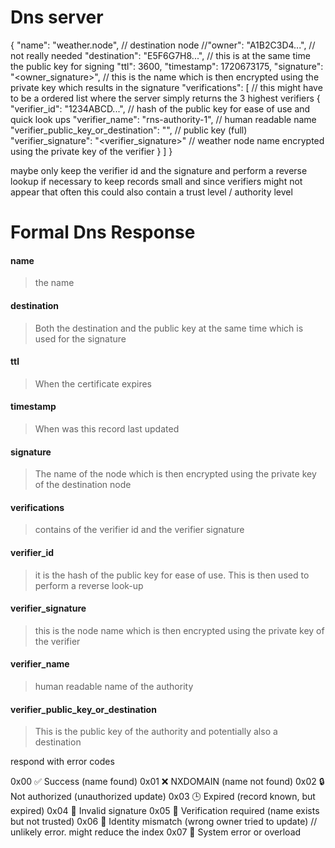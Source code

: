 # Dns server

{
  "name": "weather.node",
  // destination node
  //"owner": "A1B2C3D4...", // not really needed
  "destination": "E5F6G7H8...", // this is at the same time the public key for signing
  "ttl": 3600,
  "timestamp": 1720673175,
  "signature": "<owner_signature>", // this is the name which is then encrypted using the private key which results in the signature
  "verifications": [ // this might have to be a ordered list where the server simply returns the 3 highest verifiers
    {
      "verifier_id": "1234ABCD...", // hash of the public key for ease of use and quick look ups
      "verifier_name": "rns-authority-1", // human readable name
      "verifier_public_key_or_destination": "<base64-encoded pubkey>", // public key (full)
      "verifier_signature": "<verifier_signature>" // weather node name encrypted using the private key of the verifier
    }
  ]
}

maybe only keep the verifier id and the signature and perform a reverse lookup if necessary
to keep records small and since verifiers might not appear that often
this could also contain a trust level / authority level


# Formal Dns Response

#### name
> the name

#### destination
> Both the destination and the public key at the same time which is used for the signature

#### ttl
> When the certificate expires

#### timestamp 
> When was this record last updated

#### signature
> The name of the node which is then encrypted using the private key of the destination node

#### verifications
> contains of the verifier id and the verifier signature

#### verifier_id
> it is the hash of the public key for ease of use. This is then used to perform a reverse look-up

#### verifier_signature
> this is the node name which is then  encrypted using the private key of the verifier

#### verifier_name
> human readable name of the authority

#### verifier_public_key_or_destination
> This is the public key of the authority and potentially also a destination

respond with error codes

0x00	✅ Success (name found)
0x01	❌ NXDOMAIN (name not found)
0x02	🔒 Not authorized (unauthorized update)
0x03	🕒 Expired (record known, but expired)
0x04	🧾 Invalid signature
0x05	🚫 Verification required (name exists but not trusted)
0x06	🧍 Identity mismatch (wrong owner tried to update) // unlikely error. might reduce the index
0x07	🧱 System error or overload
